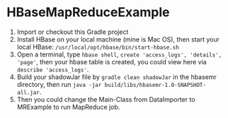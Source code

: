 # HBaseMapReduceExample

1. Import or checkout this Gradle project
2. Install HBase on your local machine (mine is Mac OS), then start your local HBase: `/usr/local/opt/hbase/bin/start-hbase.sh`
3. Open a terminal, type `hbase shell`, `create 'access_logs', 'details', 'page'`, then your hbase table is created, you could view here via `describe 'access_logs'`.
4. Build your shadowJar file by `gradle clean shadowJar` in the hbasemr directory, then run `java -jar build/libs/hbasemr-1.0-SNAPSHOT-all.jar`.
5. Then you could change the Main-Class from DataImporter to MRExample to run MapReduce job.